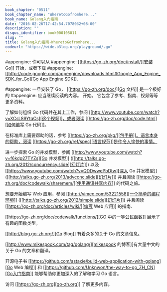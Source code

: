 ```yaml
---
book_chapter: "0511"
book_chapter_name: "WheretoGofromhere..."
book_name: Golang入门指南
date: "2016-02-26T17:42:54.7078032+08:00"
description: ""
disqus_identifier: book000105011
slug: ""
title: Golang入门指南-WheretoGofromhere...
codeurl: "https://wide.b3log.org/playground/.go"
---
```





#appengine: 你可以从
#appengine: [[https://go-zh.org/doc/install/][安装 Go]] 开始，或者下载
#appengine: [[http://code.google.com/appengine/downloads.html#Google_App_Engine_SDK_for_Go][Go App Engine SDK]].

#appengine: 一旦安装了 Go，
[[https://go-zh.org/doc/][Go 文档]] 是一个极好的
#appengine: 应当继续阅读的内容。
开始。
它包含了参考、指南、视频等等更多资料。

了解如何组织 Go 代码并在其上工作，参阅 [[http://www.youtube.com/watch?v=XCsL89YtqCs][这个视频]]，或者阅读 [[https://go-zh.org/doc/code.html][如何编写 Go 代码]]。
        
在标准库上需要帮助的话，参考 [[https://go-zh.org/pkg/][包手册]]。语言本身的帮助，阅读 [[https://go-zh.org/ref/spec][语言规范]]是件令人愉快的事情。

进一步探索 Go 的并发模型，参阅
[[http://www.youtube.com/watch?v=f6kdp27TYZs][Go 并发模型]]
([[http://talks.go-zh.org/2012/concurrency.slide][幻灯片]])
以及
[[https://www.youtube.com/watch?v=QDDwwePbDtw][深入 Go 并发模型]]
([[http://talks.go-zh.org/2013/advconc.slide][幻灯片]])
并且阅读
[[https://go-zh.org/doc/codewalk/sharemem/][使用通讯共享内存]]
的代码之旅。

想要开始编写 Web 应用，参阅
[[http://vimeo.com/53221558][一个简单的编程环境]]
([[http://talks.go-zh.org/2012/simple.slide][幻灯片]])
并且阅读
[[https://go-zh.org/doc/articles/wiki/][编写 Web 应用]] 的指南.

[[https://go-zh.org/doc/codewalk/functions/][GO 中的一等公民函数]] 展示了有趣的函数类型。
        
[[http://blog.go-zh.org/][Go Blog]] 有着众多的关于 Go 的文章信息。

[[http://www.mikespook.com/tag/golang/][mikespook 的博客]]有大量中文的关于 Go 的文章和翻译。

开源电子书 [[https://github.com/astaxie/build-web-application-with-golang][Go Web 编程]] 和 [[https://github.com/Unknwon/the-way-to-go_ZH_CN][Go入门指南]] 能够帮助你更加深入的了解和学习 Go 语言。
        
访问 [[https://go-zh.org][go-zh.org]] 了解更多内容。
